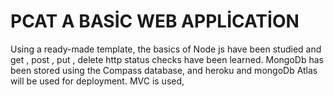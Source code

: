 # PCAT A BASİC WEB APPLİCATİON
Using a ready-made template, the basics of Node js have been studied and get , post , put , delete http status checks have been learned. MongoDb has been stored using the Compass database, and heroku and mongoDb Atlas will be used for deployment.
MVC is used,
